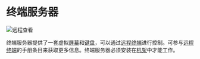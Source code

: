 # 终端服务器

![远程查看](oredict:oc:terminalServer)

终端服务器提供了一套虚拟[屏幕](../block/screen1.md)和[键盘](../block/keyboard.md)，可以通过[远程终端](terminal.md)进行控制。可参与[远程终端](terminal.md)的手册条目来获取更多信息。终端服务器必须安装在[机架](../block/rack.md)中才能工作。
